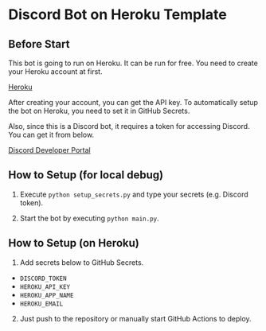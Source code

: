 # Discord Bot on Heroku Template

## Before Start

This bot is going to run on Heroku. It can be run for free. You need to create your Heroku account at first.

[Heroku](https://id.heroku.com/login)

After creating your account, you can get the API key. To automatically setup the bot on Heroku, you need to set it in GitHub Secrets.

Also, since this is a Discord bot, it requires a token for accessing Discord. You can get it from below.

[Discord Developer Portal](https://discord.com/developers)

## How to Setup (for local debug)

1. Execute `python setup_secrets.py` and type your secrets (e.g. Discord token).

2. Start the bot by executing `python main.py`.

## How to Setup (on Heroku)

1. Add secrets below to GitHub Secrets.

- `DISCORD_TOKEN`
- `HEROKU_API_KEY`
- `HEROKU_APP_NAME`
- `HEROKU_EMAIL`

2. Just push to the repository or manually start GitHub Actions to deploy.
